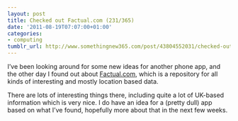 ```yaml
---
layout: post
title: Checked out Factual.com (231/365)
date: '2011-08-19T07:07:00+01:00'
categories:
- computing
tumblr_url: http://www.somethingnew365.com/post/43804552031/checked-out-factualcom-231365
---
```

I’ve been looking around for some new ideas for another phone app, and the other day I found out about [Factual.com](Factual.com), which is a repository for all kinds of interesting and mostly location based data.

There are lots of interesting things there, including quite a lot of UK-based information which is very nice. I do have an idea for a (pretty dull) app based on what I’ve found, hopefully more about that in the next few weeks.
